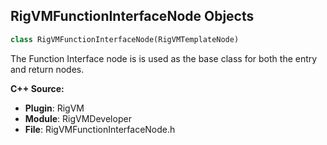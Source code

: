## RigVMFunctionInterfaceNode Objects

```python
class RigVMFunctionInterfaceNode(RigVMTemplateNode)
```

The Function Interface node is is used as the base class for
both the entry and return nodes.

**C++ Source:**

- **Plugin**: RigVM
- **Module**: RigVMDeveloper
- **File**: RigVMFunctionInterfaceNode.h

<a id="unreal.RigVMFunctionEntryNode"></a>